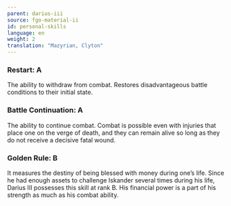 ```yaml
---
parent: darius-iii
source: fgo-material-ii
id: personal-skills
language: en
weight: 2
translation: "Mazyrian, Clyton"
---
```


### Restart: A

The ability to withdraw from combat. Restores disadvantageous battle conditions to their initial state.

### Battle Continuation: A

The ability to continue combat.
Combat is possible even with injuries that place one on the verge of death, and they can remain alive so long as they do not receive a decisive fatal wound.

### Golden Rule: B

It measures the destiny of being blessed with money during one’s life.
Since he had enough assets to challenge Iskander several times during his life, Darius III possesses this skill at rank B.
His financial power is a part of his strength as much as his combat ability.
